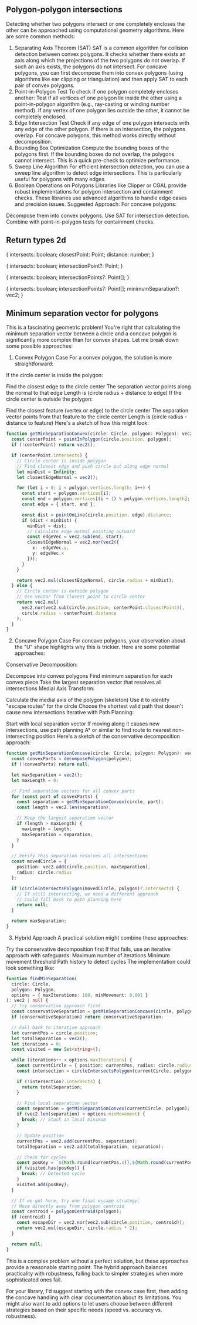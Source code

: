 ## Polygon-polygon intersections

Detecting whether two polygons intersect or one completely encloses the other can be approached using computational geometry algorithms. Here are some common methods:

1. Separating Axis Theorem (SAT)
SAT is a common algorithm for collision detection between convex polygons. It checks whether there exists an axis along which the projections of the two polygons do not overlap. If such an axis exists, the polygons do not intersect.
For concave polygons, you can first decompose them into convex polygons (using algorithms like ear clipping or triangulation) and then apply SAT to each pair of convex polygons.
2. Point-in-Polygon Test
To check if one polygon completely encloses another:
Test if all vertices of one polygon lie inside the other using a point-in-polygon algorithm (e.g., ray-casting or winding number method).
If any vertex of one polygon lies outside the other, it cannot be completely enclosed.
3. Edge Intersection Test
Check if any edge of one polygon intersects with any edge of the other polygon. If there is an intersection, the polygons overlap.
For concave polygons, this method works directly without decomposition.
4. Bounding Box Optimization
Compute the bounding boxes of the polygons first. If the bounding boxes do not overlap, the polygons cannot intersect. This is a quick pre-check to optimize performance.
5. Sweep Line Algorithm
For efficient intersection detection, you can use a sweep line algorithm to detect edge intersections. This is particularly useful for polygons with many edges.
6. Boolean Operations on Polygons
Libraries like Clipper or CGAL provide robust implementations for polygon intersection and containment checks. These libraries use advanced algorithms to handle edge cases and precision issues.
Suggested Approach:
For concave polygons:

Decompose them into convex polygons.
Use SAT for intersection detection.
Combine with point-in-polygon tests for containment checks.

## Return types 2d

{
  intersects: boolean;
  closestPoint: Point;
  distance: number;
}

{
  intersects: boolean;
  intersectionPoint?: Point;
}

{
  intersects: boolean;
  intersectionPoints?: Point[];
}

{
  intersects: boolean;
  intersectionPoints?: Point[];
  minimumSeparation?: vec2;
}

## Minimum separation vector for polygons

This is a fascinating geometric problem! You're right that calculating the minimum separation vector between a circle and a concave polygon is significantly more complex than for convex shapes. Let me break down some possible approaches:

1. Convex Polygon Case
For a convex polygon, the solution is more straightforward:

If the circle center is inside the polygon:

Find the closest edge to the circle center
The separation vector points along the normal to that edge
Length is (circle radius + distance to edge)
If the circle center is outside the polygon:

Find the closest feature (vertex or edge) to the circle center
The separation vector points from that feature to the circle center
Length is (circle radius - distance to feature)
Here's a sketch of how this might look:

```ts
function getMinSeparationConvex(circle: Circle, polygon: Polygon): vec2 {
  const centerPoint = pointInPolygon(circle.position, polygon);
  if (!centerPoint) return vec2();

  if (centerPoint.intersects) {
    // Circle center is inside polygon
    // Find closest edge and push circle out along edge normal
    let minDist = Infinity;
    let closestEdgeNormal = vec2();

    for (let i = 0; i < polygon.vertices.length; i++) {
      const start = polygon.vertices[i];
      const end = polygon.vertices[(i + 1) % polygon.vertices.length];
      const edge = { start, end };

      const dist = pointOnLine(circle.position, edge).distance;
      if (dist < minDist) {
        minDist = dist;
        // Calculate edge normal pointing outward
        const edgeVec = vec2.sub(end, start);
        closestEdgeNormal = vec2.nor(vec2({
          x: -edgeVec.y,
          y: edgeVec.x
        }));
      }
    }

    return vec2.mul(closestEdgeNormal, circle.radius + minDist);
  } else {
    // Circle center is outside polygon
    // Use vector from closest point to circle center
    return vec2.mul(
      vec2.nor(vec2.sub(circle.position, centerPoint.closestPoint)),
      circle.radius - centerPoint.distance
    );
  }
}
```

2. Concave Polygon Case
For concave polygons, your observation about the "U" shape highlights why this is trickier. Here are some potential approaches:

Conservative Decomposition:

Decompose into convex polygons
Find minimum separation for each convex piece
Take the largest separation vector that resolves all intersections
Medial Axis Transform:

Calculate the medial axis of the polygon (skeleton)
Use it to identify "escape routes" for the circle
Choose the shortest valid path that doesn't cause new intersections
Iterative with Path Planning:

Start with local separation vector
If moving along it causes new intersections, use path planning
A* or similar to find route to nearest non-intersecting position
Here's a sketch of the conservative decomposition approach:

```ts
function getMinSeparationConcave(circle: Circle, polygon: Polygon): vec2 | null {
  const convexParts = decomposePolygon(polygon);
  if (!convexParts) return null;

  let maxSeparation = vec2();
  let maxLength = 0;

  // Find separation vectors for all convex parts
  for (const part of convexParts) {
    const separation = getMinSeparationConvex(circle, part);
    const length = vec2.len(separation);

    // Keep the largest separation vector
    if (length > maxLength) {
      maxLength = length;
      maxSeparation = separation;
    }
  }

  // Verify this separation resolves all intersections
  const movedCircle = {
    position: vec2.add(circle.position, maxSeparation),
    radius: circle.radius
  };

  if (circleIntersectsPolygon(movedCircle, polygon)?.intersects) {
    // If still intersecting, we need a different approach
    // Could fall back to path planning here
    return null;
  }

  return maxSeparation;
}
```

3. Hybrid Approach
A practical solution might combine these approaches:

Try the conservative decomposition first
If that fails, use an iterative approach with safeguards:
Maximum number of iterations
Minimum movement threshold
Path history to detect cycles
The implementation could look something like:

```ts
function findMinSeparation(
  circle: Circle,
  polygon: Polygon,
  options = { maxIterations: 100, minMovement: 0.001 }
): vec2 | null {
  // Try conservative approach first
  const conservativeSeparation = getMinSeparationConcave(circle, polygon);
  if (conservativeSeparation) return conservativeSeparation;

  // Fall back to iterative approach
  let currentPos = circle.position;
  let totalSeparation = vec2();
  let iterations = 0;
  const visited = new Set<string>();

  while (iterations++ < options.maxIterations) {
    const currentCircle = { position: currentPos, radius: circle.radius };
    const intersection = circleIntersectsPolygon(currentCircle, polygon);

    if (!intersection?.intersects) {
      return totalSeparation;
    }

    // Find local separation vector
    const separation = getMinSeparationConvex(currentCircle, polygon);
    if (vec2.len(separation) < options.minMovement) {
      break; // Stuck in local minimum
    }

    // Update position
    currentPos = vec2.add(currentPos, separation);
    totalSeparation = vec2.add(totalSeparation, separation);

    // Check for cycles
    const posKey = `${Math.round(currentPos.x)},${Math.round(currentPos.y)}`;
    if (visited.has(posKey)) {
      break; // Detected cycle
    }
    visited.add(posKey);
  }

  // If we got here, try one final escape strategy:
  // Move directly away from polygon centroid
  const centroid = polygonCentroid(polygon);
  if (centroid) {
    const escapeDir = vec2.nor(vec2.sub(circle.position, centroid));
    return vec2.mul(escapeDir, circle.radius * 2);
  }

  return null;
}
```

This is a complex problem without a perfect solution, but these approaches provide a reasonable starting point. The hybrid approach balances practicality with robustness, falling back to simpler strategies when more sophisticated ones fail.

For your library, I'd suggest starting with the convex case first, then adding the concave handling with clear documentation about its limitations. You might also want to add options to let users choose between different strategies based on their specific needs (speed vs. accuracy vs. robustness).
